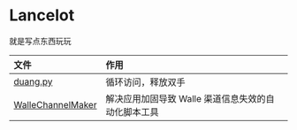 # Lancelot
就是写点东西玩玩

文件 | 作用
:------------- | :-------------
[duang.py](https://github.com/nukc/Lancelot/blob/master/duang.py) | 循环访问，释放双手
[WalleChannelMaker](https://github.com/nukc/WalleChannelMaker) | 解决应用加固导致 Walle 渠道信息失效的自动化脚本工具

